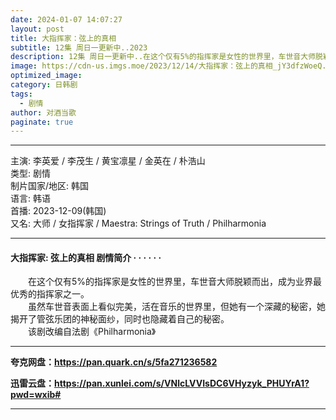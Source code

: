 ```yaml
---
date: 2024-01-07 14:07:27
layout: post
title: 大指挥家：弦上的真相
subtitle: 12集 周日一更新中..2023
description: 12集 周日一更新中..在这个仅有5%的指挥家是女性的世界里，车世音大师脱颖而出，成为业界最优秀的指挥家之一...
image: https://cdn-us.imgs.moe/2023/12/14/大指挥家：弦上的真相_jY3dfzWoeQ.webp
optimized_image: 
category: 日韩剧
tags:
  - 剧情
author: 对酒当歌
paginate: true
---
```

---

主演: 李英爱 / 李茂生 / 黄宝凛星 / 金英在 / 朴浩山  
类型: 剧情  
制片国家/地区: 韩国  
语言: 韩语  
首播: 2023-12-09(韩国)  
又名: 大师 / 女指挥家 / Maestra: Strings of Truth / Philharmonia  

---

#### 大指挥家: 弦上的真相 剧情简介 · · · · · ·

　　在这个仅有5%的指挥家是女性的世界里，车世音大师脱颖而出，成为业界最优秀的指挥家之一。  
　　虽然车世音表面上看似完美，活在音乐的世界里，但她有一个深藏的秘密，她揭开了管弦乐团的神秘面纱，同时也隐藏着自己的秘密。  
　　该剧改编自法剧《Philharmonia》  

---

**夸克网盘：<https://pan.quark.cn/s/5fa271236582>**

**迅雷云盘：<https://pan.xunlei.com/s/VNlcLVVIsDC6VHyzyk_PHUYrA1?pwd=wxib#>**

---
